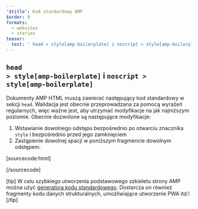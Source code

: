 ```yaml
---
'$title': Kod standardowy AMP
$order: 9
formats:
  - websites
  - stories
teaser:
  text: ' head > style[amp-boilerplate] i noscript > style[amp-boilerplate]'
---
```


<!--
This file is imported from https://github.com/ampproject/amphtml/blob/master/spec/amp-boilerplate.md.
Please do not change this file.
If you have found a bug or an issue please
have a look and request a pull request there.
-->

<!---
Copyright 2015 The AMP HTML Authors. All Rights Reserved.

Licensed under the Apache License, Version 2.0 (the "License");
you may not use this file except in compliance with the License.
You may obtain a copy of the License at

      http://www.apache.org/licenses/LICENSE-2.0

Unless required by applicable law or agreed to in writing, software
distributed under the License is distributed on an "AS-IS" BASIS,
WITHOUT WARRANTIES OR CONDITIONS OF ANY KIND, either express or implied.
See the License for the specific language governing permissions and
limitations under the License.
-->

## <code>head > style[amp-boilerplate]</code> i <code>noscript > style[amp-boilerplate]</code>

Dokumenty AMP HTML muszą zawierać następujący kod standardowy w sekcji `head`. Walidacja jest obecnie przeprowadzana za pomocą wyrażeń regularnych, więc ważne jest, aby utrzymać modyfikacje na jak najniższym poziomie. Obecnie dozwolone są następujące modyfikacje:

1. Wstawianie dowolnego odstępu bezpośrednio po otwarciu znacznika `style` i bezpośrednio przed jego zamknięciem
2. Zastąpienie dowolnej spacji w poniższym fragmencie dowolnym odstępem.

<!-- prettier-ignore-start -->

[sourcecode:html]
<style amp-boilerplate>body{-webkit-animation:-amp-start 8s steps(1,end) 0s 1 normal both;-moz-animation:-amp-start 8s steps(1,end) 0s 1 normal both;-ms-animation:-amp-start 8s steps(1,end) 0s 1 normal both;animation:-amp-start 8s steps(1,end) 0s 1 normal both}@-webkit-keyframes -amp-start{from{visibility:hidden}to{visibility:visible}}@-moz-keyframes -amp-start{from{visibility:hidden}to{visibility:visible}}@-ms-keyframes -amp-start{from{visibility:hidden}to{visibility:visible}}@-o-keyframes -amp-start{from{visibility:hidden}to{visibility:visible}}@keyframes -amp-start{from{visibility:hidden}to{visibility:visible}}</style><noscript><style amp-boilerplate>body{-webkit-animation:none;-moz-animation:none;-ms-animation:none;animation:none}</style></noscript>
[/sourcecode]

<!-- prettier-ignore-end -->

[tip] W celu szybkiego utworzenia podstawowego szkieletu strony AMP można użyć [generatora kodu standardowego](https://amp.dev/boilerplate). Dostarcza on również fragmenty kodu danych strukturalnych, umożliwiające utworzenie PWA itd.! [/tip]
